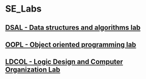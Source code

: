 # SE_Labs

## [DSAL - Data structures and algorithms lab](https://github.com/GopalSaraf/SE_Labs/tree/main/DSAL)
## [OOPL - Object oriented programming lab](https://github.com/GopalSaraf/SE_Labs/tree/main/OOPL)
## [LDCOL - Logic Design and Computer Organization Lab](https://github.com/GopalSaraf/SE_Labs/tree/main/LDCOL)